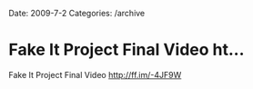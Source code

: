 Date: 2009-7-2
Categories: /archive

# Fake It Project Final Video ht...

Fake It Project Final Video <a href="http://ff.im/-4JF9W" rel="nofollow">http://ff.im/-4JF9W</a>
